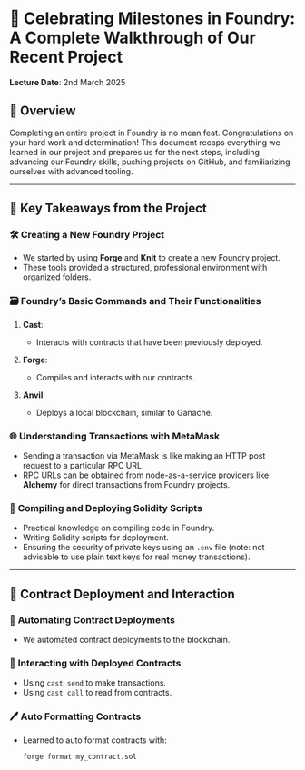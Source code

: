# 🎉 Celebrating Milestones in Foundry: A Complete Walkthrough of Our Recent Project
**Lecture Date**: 2nd March 2025

## 📝 Overview
Completing an entire project in Foundry is no mean feat. Congratulations on your hard work and determination! This document recaps everything we learned in our project and prepares us for the next steps, including advancing our Foundry skills, pushing projects on GitHub, and familiarizing ourselves with advanced tooling.

---

## 🌟 Key Takeaways from the Project

### 🛠️ **Creating a New Foundry Project**
- We started by using **Forge** and **Knit** to create a new Foundry project.
- These tools provided a structured, professional environment with organized folders.

### 🗃️ **Foundry’s Basic Commands and Their Functionalities**

1. **Cast**:
   - Interacts with contracts that have been previously deployed.

2. **Forge**:
   - Compiles and interacts with our contracts.

3. **Anvil**:
   - Deploys a local blockchain, similar to Ganache.

### 🌐 **Understanding Transactions with MetaMask**
- Sending a transaction via MetaMask is like making an HTTP post request to a particular RPC URL.
- RPC URLs can be obtained from node-as-a-service providers like **Alchemy** for direct transactions from Foundry projects.

### 📜 **Compiling and Deploying Solidity Scripts**
- Practical knowledge on compiling code in Foundry.
- Writing Solidity scripts for deployment.
- Ensuring the security of private keys using an `.env` file (note: not advisable to use plain text keys for real money transactions).

---

## 🔄 **Contract Deployment and Interaction**

### 🚀 **Automating Contract Deployments**
- We automated contract deployments to the blockchain.

### 🔧 **Interacting with Deployed Contracts**
- Using `cast send` to make transactions.
- Using `cast call` to read from contracts.

### 🖊️ **Auto Formatting Contracts**
- Learned to auto format contracts with:
  ```bash
  forge format my_contract.sol
